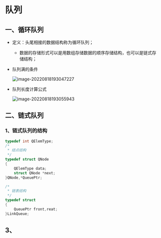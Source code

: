 # 队列

## 一、循环队列

- 定义：头尾相接的数据结构称为循环队列；

  - 数据的存储形式可以是用数组存储数据的顺序存储结构，也可以是链式存储结构；

- 队列满的条件

  ![image-20220818193047227](https://pic-1304959529.cos.ap-guangzhou.myqcloud.com/DB/image-20220818193047227.png)

- 队列长度计算公式

  

  ![image-20220818193055943](https://pic-1304959529.cos.ap-guangzhou.myqcloud.com/DB/image-20220818193055943.png)

## 二、链式队列

### 1、链式队列的结构

```C
typedef int QElemType;
/*
 * 结点结构
 */
typedef struct QNode
{
    QElemType data;
    struct QNode *next;
}QNode,*QueuePtr;

/*
 * 链表结构
 */
typedef struct
{
    QueuePtr front,reat;
}LinkQueue;
```



## 3、
